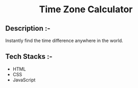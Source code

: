 # <p align="center">Time Zone Calculator</p>

## Description :-

Instantly find the time difference anywhere in the world.

## Tech Stacks :-

- HTML
- CSS
- JavaScript

